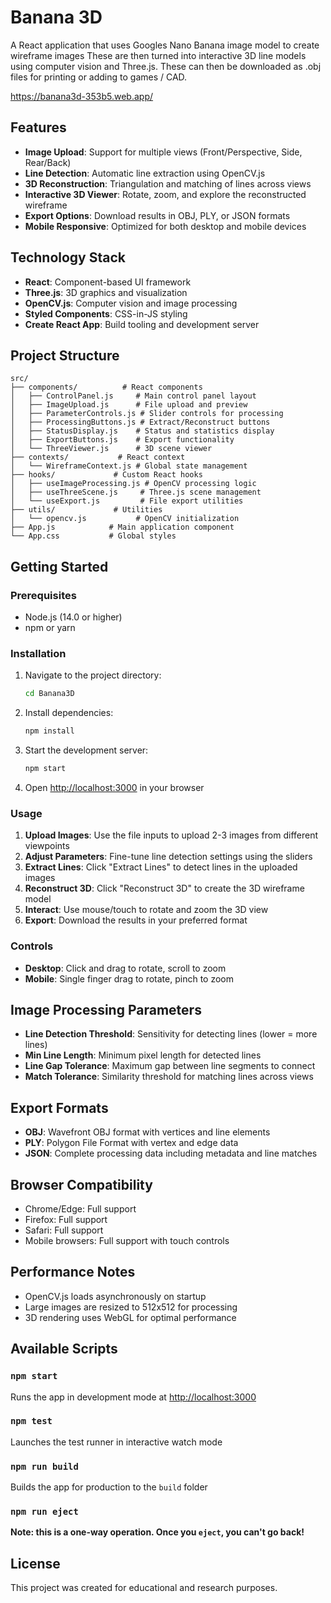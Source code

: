 # Banana 3D

A React application that uses Googles Nano Banana image model to create wireframe images
These are then turned into interactive 3D line models using computer vision and Three.js.
These can then be downloaded as .obj files for printing or adding to games / CAD.


https://banana3d-353b5.web.app/


## Features

- **Image Upload**: Support for multiple views (Front/Perspective, Side, Rear/Back)
- **Line Detection**: Automatic line extraction using OpenCV.js
- **3D Reconstruction**: Triangulation and matching of lines across views
- **Interactive 3D Viewer**: Rotate, zoom, and explore the reconstructed wireframe
- **Export Options**: Download results in OBJ, PLY, or JSON formats
- **Mobile Responsive**: Optimized for both desktop and mobile devices

## Technology Stack

- **React**: Component-based UI framework
- **Three.js**: 3D graphics and visualization
- **OpenCV.js**: Computer vision and image processing
- **Styled Components**: CSS-in-JS styling
- **Create React App**: Build tooling and development server

## Project Structure

```
src/
├── components/          # React components
│   ├── ControlPanel.js     # Main control panel layout
│   ├── ImageUpload.js      # File upload and preview
│   ├── ParameterControls.js # Slider controls for processing
│   ├── ProcessingButtons.js # Extract/Reconstruct buttons
│   ├── StatusDisplay.js    # Status and statistics display
│   ├── ExportButtons.js    # Export functionality
│   └── ThreeViewer.js      # 3D scene viewer
├── contexts/           # React context
│   └── WireframeContext.js # Global state management
├── hooks/             # Custom React hooks
│   ├── useImageProcessing.js # OpenCV processing logic
│   ├── useThreeScene.js     # Three.js scene management
│   └── useExport.js         # File export utilities
├── utils/             # Utilities
│   └── opencv.js           # OpenCV initialization
├── App.js            # Main application component
└── App.css           # Global styles
```

## Getting Started

### Prerequisites

- Node.js (14.0 or higher)
- npm or yarn

### Installation

1. Navigate to the project directory:
   ```bash
   cd Banana3D
   ```

2. Install dependencies:
   ```bash
   npm install
   ```

3. Start the development server:
   ```bash
   npm start
   ```

4. Open [http://localhost:3000](http://localhost:3000) in your browser

### Usage

1. **Upload Images**: Use the file inputs to upload 2-3 images from different viewpoints
2. **Adjust Parameters**: Fine-tune line detection settings using the sliders
3. **Extract Lines**: Click "Extract Lines" to detect lines in the uploaded images
4. **Reconstruct 3D**: Click "Reconstruct 3D" to create the 3D wireframe model
5. **Interact**: Use mouse/touch to rotate and zoom the 3D view
6. **Export**: Download the results in your preferred format

### Controls

- **Desktop**: Click and drag to rotate, scroll to zoom
- **Mobile**: Single finger drag to rotate, pinch to zoom

## Image Processing Parameters

- **Line Detection Threshold**: Sensitivity for detecting lines (lower = more lines)
- **Min Line Length**: Minimum pixel length for detected lines
- **Line Gap Tolerance**: Maximum gap between line segments to connect
- **Match Tolerance**: Similarity threshold for matching lines across views

## Export Formats

- **OBJ**: Wavefront OBJ format with vertices and line elements
- **PLY**: Polygon File Format with vertex and edge data
- **JSON**: Complete processing data including metadata and line matches

## Browser Compatibility

- Chrome/Edge: Full support
- Firefox: Full support
- Safari: Full support
- Mobile browsers: Full support with touch controls

## Performance Notes

- OpenCV.js loads asynchronously on startup
- Large images are resized to 512x512 for processing
- 3D rendering uses WebGL for optimal performance

## Available Scripts

### `npm start`
Runs the app in development mode at [http://localhost:3000](http://localhost:3000)

### `npm test`
Launches the test runner in interactive watch mode

### `npm run build`
Builds the app for production to the `build` folder

### `npm run eject`
**Note: this is a one-way operation. Once you `eject`, you can't go back!**

## License

This project was created for educational and research purposes.
